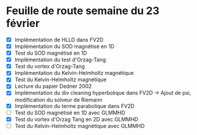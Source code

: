 # Feuille de route semaine du 23 février

- [x] Implémentation de HLLD dans FV2D
- [x] Implémentation du SOD magnétisé en 1D
- [x] Test du SOD magnétisé en 1D
- [x] Implémentation du test d'Orzag-Tang
- [x] Test du vortex d'Orzag-Tang
- [x] Implémentation du Kelvin-Helmholtz magnétique
- [x] Test du Kelvin-Helmholtz magnétique
- [x] Lecture du papier Dedner 2002
- [x] Implémentation du div cleaning hyperbolique dans FV2D -> Ajout de psi, modification du solveur de Riemann
- [x] Implémentation du terme parabolique dans FV2D
- [ ] Test du SOD magnétisé en 1D avec GLMMHD
- [x] Test du vortex d'Orzag Tang en 2D avec GLMMHD
- [ ] Test du Kelvin-Helmholtz magnétique avec GLMMHD